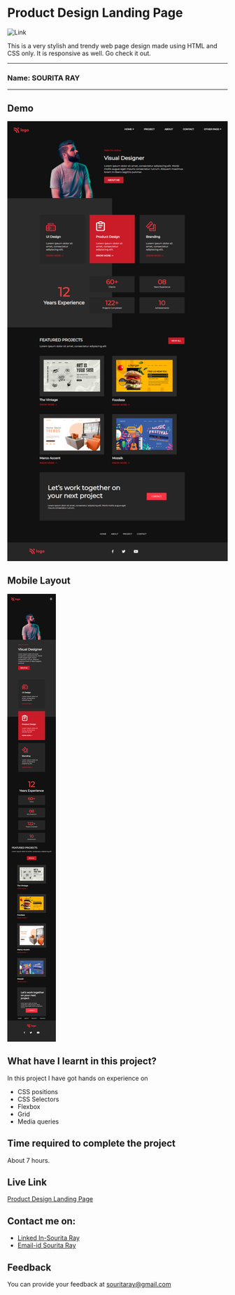 # Product Design Landing Page

  ![Link](https://img.shields.io/badge/Technology%20Used%3A-HTML%2FCSS-red)

This is a very stylish and trendy web page design made using HTML and CSS only. It is responsive as well. Go check it out. 
***
### Name: SOURITA RAY
***

## Demo

![output](output.png)




## Mobile Layout

![mobile](mobile%20view.png)






## What have I learnt in this project?

In this project I have got hands on experience on
- CSS positions
- CSS Selectors
- Flexbox
- Grid
- Media queries


## Time required to complete the project

About 7 hours.

## Live Link

[Product Design Landing Page](https://product-design-landing-pg-souritaray.netlify.app/)


## Contact me on:

- [Linked In-Sourita Ray](www.linkedin.com/in/sourita-ray-89bab0212)
- [Email-id Sourita Ray](souritaray@gmail.com)

## Feedback

You can provide your feedback at souritaray@gmail.com
